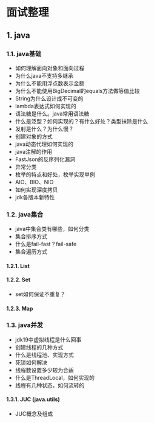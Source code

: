 # 面试整理

## 1. java

### 1.1. java基础

* 如何理解面向对象和面向过程
* 为什么java不支持多继承
* 为什么不能用浮点数表示金额
* 为什么不能使用BigDecimal的equals方法做等值比较
* String为什么设计成不可变的
* lambda表达式如何实现的
* 语法糖是什么。java常用语法糖
* 什么是泛型？如何实现的？有什么好处？类型抹除是什么
* 发射是什么？为什么慢？
* 创建对象的方式
* java动态代理如何实现的
* java注解的作用
* FastJson的反序列化漏洞
* 异常分类
* 枚举的特点和好处，枚举实现单例
* AIO、BIO、NIO
* 如何实现深度拷贝
* jdk各版本新特性

### 1.2. java集合

* java中集合类有哪些，如何分类
* 集合排序方式
* 什么是fail-fast？fail-safe
* 集合遍历方式


#### 1.2.1. List

#### 1.2.2. Set

* set如何保证不重复？

#### 1.2.3. Map


### 1.3. java并发

* jdk19中虚拟线程是什么回事
* 创建线程的几种方式
* 什么是线程池、实现方式
* 死锁如何解决
* 线程数设置多少较为合适
* 什么是ThreadLocal，如何实现的
* 线程有几种状态，如何流转的

#### 1.3.1. JUC (java.utils)

* JUC概念及组成
  